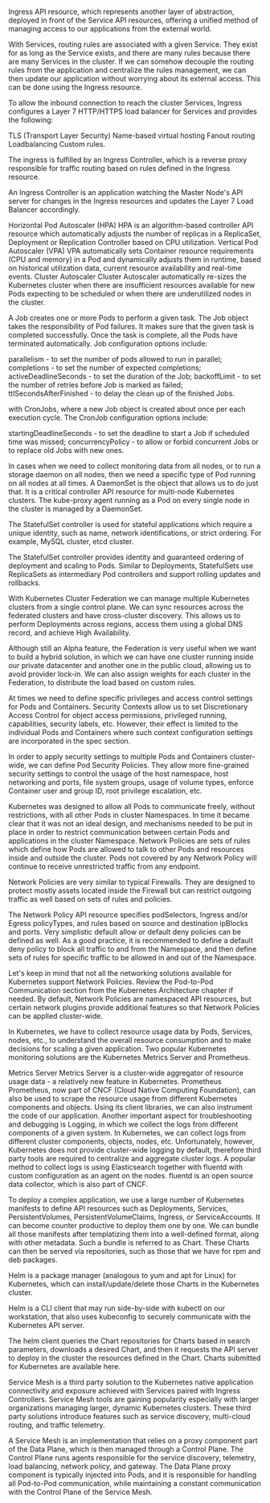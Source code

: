  Ingress API resource, which represents another layer of abstraction, deployed in front of the Service API resources, offering a unified method of managing access to our applications from the external world.

 With Services, routing rules are associated with a given Service. They exist for as long as the Service exists, and there are many rules because there are many Services in the cluster. If we can somehow decouple the routing rules from the application and centralize the rules management, we can then update our application without worrying about its external access. This can be done using the Ingress resource.

 To allow the inbound connection to reach the cluster Services, Ingress configures a Layer 7 HTTP/HTTPS load balancer for Services and provides the following:

TLS (Transport Layer Security)
Name-based virtual hosting 
Fanout routing
Loadbalancing
Custom rules.

The ingress is fulfilled by an Ingress Controller, which is a reverse proxy responsible for traffic routing based on rules defined in the Ingress resource. 

An Ingress Controller is an application watching the Master Node's API server for changes in the Ingress resources and updates the Layer 7 Load Balancer accordingly.

Horizontal Pod Autoscaler (HPA)
HPA is an algorithm-based controller API resource which automatically adjusts the number of replicas in a ReplicaSet, Deployment or Replication Controller based on CPU utilization.
Vertical Pod Autoscaler (VPA)
VPA automatically sets Container resource requirements (CPU and memory) in a Pod and dynamically adjusts them in runtime, based on historical utilization data, current resource availability and real-time events.
Cluster Autoscaler
Cluster Autoscaler automatically re-sizes the Kubernetes cluster when there are insufficient resources available for new Pods expecting to be scheduled or when there are underutilized nodes in the cluster.

A Job creates one or more Pods to perform a given task. The Job object takes the responsibility of Pod failures. It makes sure that the given task is completed successfully. Once the task is complete, all the Pods have terminated automatically. Job configuration options include:

parallelism - to set the number of pods allowed to run in parallel;
completions - to set the number of expected completions;
activeDeadlineSeconds - to set the duration of the Job;
backoffLimit - to set the number of retries before Job is marked as failed;
ttlSecondsAfterFinished - to delay the clean up of the finished Jobs.


with CronJobs, where a new Job object is created about once per each execution cycle. The CronJob configuration options include:

startingDeadlineSeconds - to set the deadline to start a Job if scheduled time was missed;
concurrencyPolicy - to allow or forbid concurrent Jobs or to replace old Jobs with new ones. 

In cases when we need to collect monitoring data from all nodes, or to run a storage daemon on all nodes, then we need a specific type of Pod running on all nodes at all times. A DaemonSet is the object that allows us to do just that. It is a critical controller API resource for multi-node Kubernetes clusters. The kube-proxy agent running as a Pod on every single node in the cluster is managed by a DaemonSet.  


The StatefulSet controller is used for stateful applications which require a unique identity, such as name, network identifications, or strict ordering. For example, MySQL cluster, etcd cluster.

The StatefulSet controller provides identity and guaranteed ordering of deployment and scaling to Pods. Similar to Deployments, StatefulSets use ReplicaSets as intermediary Pod controllers and support rolling updates and rollbacks.


With Kubernetes Cluster Federation we can manage multiple Kubernetes clusters from a single control plane. We can sync resources across the federated clusters and have cross-cluster discovery. This allows us to perform Deployments across regions, access them using a global DNS record, and achieve High Availability. 

Although still an Alpha feature, the Federation is very useful when we want to build a hybrid solution, in which we can have one cluster running inside our private datacenter and another one in the public cloud, allowing us to avoid provider lock-in. We can also assign weights for each cluster in the Federation, to distribute the load based on custom rules. 

At times we need to define specific privileges and access control settings for Pods and Containers. Security Contexts allow us to set Discretionary Access Control for object access permissions, privileged running, capabilities, security labels, etc. However, their effect is limited to the individual Pods and Containers where such context configuration settings are incorporated in the spec section. 

In order to apply security settings to multiple Pods and Containers cluster-wide, we can define Pod Security Policies. They allow more fine-grained security settings to control the usage of the host namespace, host networking and ports, file system groups, usage of volume types, enforce Container user and group ID, root privilege escalation, etc. 

Kubernetes was designed to allow all Pods to communicate freely, without restrictions, with all other Pods in cluster Namespaces. In time it became clear that it was not an ideal design, and mechanisms needed to be put in place in order to restrict communication between certain Pods and applications in the cluster Namespace. Network Policies are sets of rules which define how Pods are allowed to talk to other Pods and resources inside and outside the cluster. Pods not covered by any Network Policy will continue to receive unrestricted traffic from any endpoint. 

Network Policies are very similar to typical Firewalls. They are designed to protect mostly assets located inside the Firewall but can restrict outgoing traffic as well based on sets of rules and policies. 

The Network Policy API resource specifies podSelectors, Ingress and/or Egress policyTypes, and rules based on source and destination ipBlocks and ports. Very simplistic default allow or default deny policies can be defined as well. As a good practice, it is recommended to define a default deny policy to block all traffic to and from the Namespace, and then define sets of rules for specific traffic to be allowed in and out of the Namespace. 

Let's keep in mind that not all the networking solutions available for Kubernetes support Network Policies. Review the Pod-to-Pod Communication section from the Kubernetes Architecture chapter if needed. By default, Network Policies are namespaced API resources, but certain network plugins provide additional features so that Network Policies can be applied cluster-wide. 

In Kubernetes, we have to collect resource usage data by Pods, Services, nodes, etc., to understand the overall resource consumption and to make decisions for scaling a given application. Two popular Kubernetes monitoring solutions are the Kubernetes Metrics Server and Prometheus. 

Metrics Server 
Metrics Server is a cluster-wide aggregator of resource usage data - a relatively new feature in Kubernetes. 
Prometheus
Prometheus, now part of CNCF (Cloud Native Computing Foundation), can also be used to scrape the resource usage from different Kubernetes components and objects. Using its client libraries, we can also instrument the code of our application. 
Another important aspect for troubleshooting and debugging is Logging, in which we collect the logs from different components of a given system. In Kubernetes, we can collect logs from different cluster components, objects, nodes, etc. Unfortunately, however, Kubernetes does not provide cluster-wide logging by default, therefore third party tools are required to centralize and aggregate cluster logs. A popular method to collect logs is using Elasticsearch together with fluentd with custom configuration as an agent on the nodes. fluentd is an open source data collector, which is also part of CNCF. 

To deploy a complex application, we use a large number of Kubernetes manifests to define API resources such as Deployments, Services, PersistentVolumes, PersistentVolumeClaims, Ingress, or ServiceAccounts. It can become counter productive to deploy them one by one. We can bundle all those manifests after templatizing them into a well-defined format, along with other metadata. Such a bundle is referred to as Chart. These Charts can then be served via repositories, such as those that we have for rpm and deb packages. 

Helm is a package manager (analogous to yum and apt for Linux) for Kubernetes, which can install/update/delete those Charts in the Kubernetes cluster.

Helm is a CLI client that may run side-by-side with kubectl on our workstation, that also uses kubeconfig to securely communicate with the Kubernetes API server. 

The helm client queries the Chart repositories for Charts based in search parameters, downloads a desired Chart, and then it requests the API server to deploy in the cluster the resources defined in the Chart. Charts submitted for Kubernetes are available here. 

Service Mesh is a third party solution to the Kubernetes native application connectivity and exposure achieved with Services paired with Ingress Controllers. Service Mesh tools are gaining popularity especially with larger organizations managing larger, dynamic Kubernetes clusters. These third party solutions introduce features such as service discovery, multi-cloud routing, and traffic telemetry. 

A Service Mesh is an implementation that relies on a proxy component part of the Data Plane, which is then managed through a Control Plane. The Control Plane runs agents responsible for the service discovery, telemetry, load balancing, network policy, and gateway. The Data Plane proxy component is typically injected into Pods, and it is responsible for handling all Pod-to-Pod communication, while maintaining a constant communication with the Control Plane of the Service Mesh.



